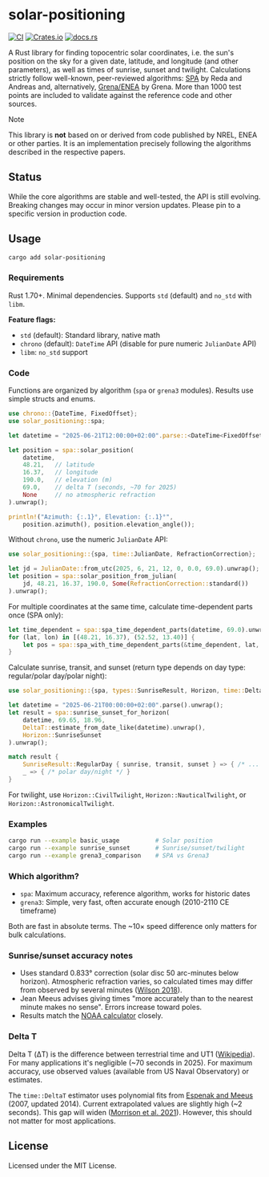 # solar-positioning

[![CI](https://github.com/klausbrunner/solarpositioning-rs/workflows/CI/badge.svg)](https://github.com/klausbrunner/solarpositioning-rs/actions/workflows/ci.yml) [![Crates.io](https://img.shields.io/crates/v/solar-positioning?color=dodgerblue)](https://crates.io/crates/solar-positioning) [![docs.rs](https://img.shields.io/docsrs/solar-positioning)](https://docs.rs/solar-positioning)

A Rust library for finding topocentric solar coordinates, i.e. the sun's position on the sky for a given date, latitude, and longitude (and other parameters), as well as times of sunrise, sunset and twilight. Calculations strictly follow well-known, peer-reviewed algorithms: [SPA](http://dx.doi.org/10.1016/j.solener.2003.12.003) by Reda and Andreas and, alternatively, [Grena/ENEA](http://dx.doi.org/10.1016/j.solener.2012.01.024) by Grena. More than 1000 test points are included to validate against the reference code and other sources.

> [!NOTE]
> This library is **not** based on or derived from code published by NREL, ENEA or other parties. It is an implementation precisely following the algorithms described in the respective papers.

## Status

While the core algorithms are stable and well-tested, the API is still evolving. Breaking changes may occur in minor version updates. Please pin to a specific version in production code.

## Usage

```sh
cargo add solar-positioning
```

### Requirements

Rust 1.70+. Minimal dependencies. Supports `std` (default) and `no_std` with `libm`.

**Feature flags:**

- `std` (default): Standard library, native math
- `chrono` (default): `DateTime` API (disable for pure numeric `JulianDate` API)
- `libm`: `no_std` support

### Code

Functions are organized by algorithm (`spa` or `grena3` modules). Results use simple structs and enums.

```rust
use chrono::{DateTime, FixedOffset};
use solar_positioning::spa;

let datetime = "2025-06-21T12:00:00+02:00".parse::<DateTime<FixedOffset>>().unwrap();

let position = spa::solar_position(
    datetime,
    48.21,   // latitude
    16.37,   // longitude
    190.0,   // elevation (m)
    69.0,    // delta T (seconds, ~70 for 2025)
    None     // no atmospheric refraction
).unwrap();

println!("Azimuth: {:.1}°, Elevation: {:.1}°",
    position.azimuth(), position.elevation_angle());
```

Without `chrono`, use the numeric `JulianDate` API:

```rust
use solar_positioning::{spa, time::JulianDate, RefractionCorrection};

let jd = JulianDate::from_utc(2025, 6, 21, 12, 0, 0.0, 69.0).unwrap();
let position = spa::solar_position_from_julian(
    jd, 48.21, 16.37, 190.0, Some(RefractionCorrection::standard())
).unwrap();
```

For multiple coordinates at the same time, calculate time-dependent parts once (SPA only):

```rust
let time_dependent = spa::spa_time_dependent_parts(datetime, 69.0).unwrap();
for (lat, lon) in [(48.21, 16.37), (52.52, 13.40)] {
    let pos = spa::spa_with_time_dependent_parts(&time_dependent, lat, lon, 0.0, None).unwrap();
}
```

Calculate sunrise, transit, and sunset (return type depends on day type: regular/polar day/polar night):

```rust
use solar_positioning::{spa, types::SunriseResult, Horizon, time::DeltaT};

let datetime = "2025-06-21T00:00:00+02:00".parse().unwrap();
let result = spa::sunrise_sunset_for_horizon(
    datetime, 69.65, 18.96,
    DeltaT::estimate_from_date_like(datetime).unwrap(),
    Horizon::SunriseSunset
).unwrap();

match result {
    SunriseResult::RegularDay { sunrise, transit, sunset } => { /* ... */ }
    _ => { /* polar day/night */ }
}
```

For twilight, use `Horizon::CivilTwilight`, `Horizon::NauticalTwilight`, or `Horizon::AstronomicalTwilight`.

### Examples

```bash
cargo run --example basic_usage          # Solar position
cargo run --example sunrise_sunset       # Sunrise/sunset/twilight
cargo run --example grena3_comparison    # SPA vs Grena3
```

### Which algorithm?

- `spa`: Maximum accuracy, reference algorithm, works for historic dates
- `grena3`: Simple, very fast, often accurate enough (2010-2110 CE timeframe)

Both are fast in absolute terms. The ~10× speed difference only matters for bulk calculations.

### Sunrise/sunset accuracy notes

- Uses standard 0.833° correction (solar disc 50 arc-minutes below horizon). Atmospheric refraction varies, so calculated times may differ from observed by several minutes ([Wilson 2018](https://doi.org/10.37099/mtu.dc.etdr/697)).
- Jean Meeus advises giving times "more accurately than to the nearest minute makes no sense". Errors increase toward poles.
- Results match the [NOAA calculator](http://www.esrl.noaa.gov/gmd/grad/solcalc/) closely.

### Delta T

Delta T (ΔT) is the difference between terrestrial time and UT1 ([Wikipedia](https://en.wikipedia.org/wiki/ΔT_(timekeeping))). For many applications it's negligible (~70 seconds in 2025). For maximum accuracy, use observed values (available from US Naval Observatory) or estimates.

The `time::DeltaT` estimator uses polynomial fits from [Espenak and Meeus](http://eclipse.gsfc.nasa.gov/SEcat5/deltatpoly.html) (2007, updated 2014). Current extrapolated values are slightly high (~2 seconds). This gap will widen ([Morrison et al. 2021](https://royalsocietypublishing.org/doi/10.1098/rspa.2020.0776)). However, this should not matter for most applications.

## License

Licensed under the MIT License.
